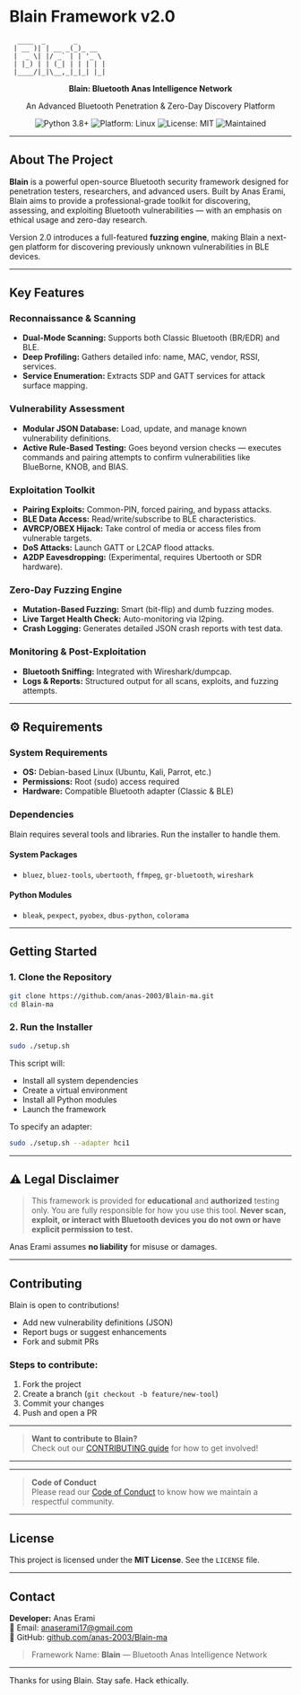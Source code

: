 # Blain Framework v2.0



```
  ____  _       _                  
 | __ )| | __ _(_)_ __ 
 |  _ \| |/ _` | | '_ \ 
 | |_) | | (_| | | | | |
 |____/|_|\__,_|_|_| |_|

```
<div align="center">
 
**Blain: Bluetooth Anas Intelligence Network**

An Advanced Bluetooth Penetration & Zero-Day Discovery Platform

</div>

<p align="center">
  <img src="https://img.shields.io/badge/Python-3.8+-blue.svg" alt="Python 3.8+">
  <img src="https://img.shields.io/badge/Platform-Linux-lightgrey.svg" alt="Platform: Linux">
  <img src="https://img.shields.io/badge/License-MIT-green.svg" alt="License: MIT">
  <img src="https://img.shields.io/badge/Maintained%3F-Yes-green.svg" alt="Maintained">
</p>

---

## About The Project

**Blain** is a powerful open-source Bluetooth security framework designed for penetration testers, researchers, and advanced users. Built by Anas Erami, Blain aims to provide a professional-grade toolkit for discovering, assessing, and exploiting Bluetooth vulnerabilities — with an emphasis on ethical usage and zero-day research.

Version 2.0 introduces a full-featured **fuzzing engine**, making Blain a next-gen platform for discovering previously unknown vulnerabilities in BLE devices.

---

## Key Features

### Reconnaissance & Scanning
- **Dual-Mode Scanning:** Supports both Classic Bluetooth (BR/EDR) and BLE.
- **Deep Profiling:** Gathers detailed info: name, MAC, vendor, RSSI, services.
- **Service Enumeration:** Extracts SDP and GATT services for attack surface mapping.

### Vulnerability Assessment
- **Modular JSON Database:** Load, update, and manage known vulnerability definitions.
- **Active Rule-Based Testing:** Goes beyond version checks — executes commands and pairing attempts to confirm vulnerabilities like BlueBorne, KNOB, and BIAS.

### Exploitation Toolkit
- **Pairing Exploits:** Common-PIN, forced pairing, and bypass attacks.
- **BLE Data Access:** Read/write/subscribe to BLE characteristics.
- **AVRCP/OBEX Hijack:** Take control of media or access files from vulnerable targets.
- **DoS Attacks:** Launch GATT or L2CAP flood attacks.
- **A2DP Eavesdropping:** (Experimental, requires Ubertooth or SDR hardware).

### Zero-Day Fuzzing Engine
- **Mutation-Based Fuzzing:** Smart (bit-flip) and dumb fuzzing modes.
- **Live Target Health Check:** Auto-monitoring via l2ping.
- **Crash Logging:** Generates detailed JSON crash reports with test data.

### Monitoring & Post-Exploitation
- **Bluetooth Sniffing:** Integrated with Wireshark/dumpcap.
- **Logs & Reports:** Structured output for all scans, exploits, and fuzzing attempts.

---

## ⚙ Requirements

### System Requirements
- **OS:** Debian-based Linux (Ubuntu, Kali, Parrot, etc.)
- **Permissions:** Root (sudo) access required
- **Hardware:** Compatible Bluetooth adapter (Classic & BLE)

### Dependencies

Blain requires several tools and libraries. Run the installer to handle them.

#### System Packages
- `bluez`, `bluez-tools`, `ubertooth`, `ffmpeg`, `gr-bluetooth`, `wireshark`

#### Python Modules
- `bleak`, `pexpect`, `pyobex`, `dbus-python`, `colorama`

---

## Getting Started

### 1. Clone the Repository
```bash
git clone https://github.com/anas-2003/Blain-ma.git
cd Blain-ma
```

### 2. Run the Installer
```bash
sudo ./setup.sh
```

This script will:
- Install all system dependencies
- Create a virtual environment
- Install all Python modules
- Launch the framework

To specify an adapter:
```bash
sudo ./setup.sh --adapter hci1
```

---

## ⚠ Legal Disclaimer

> This framework is provided for **educational** and **authorized** testing only. You are fully responsible for how you use this tool. **Never scan, exploit, or interact with Bluetooth devices you do not own or have explicit permission to test.**

Anas Erami assumes **no liability** for misuse or damages.

---

## Contributing

Blain is open to contributions!

- Add new vulnerability definitions (JSON)
- Report bugs or suggest enhancements
- Fork and submit PRs

### Steps to contribute:
1. Fork the project
2. Create a branch (`git checkout -b feature/new-tool`)
3. Commit your changes
4. Push and open a PR

---

>  **Want to contribute to Blain?**  
> Check out our [CONTRIBUTING guide](CONTRIBUTING.md) for how to get involved!

---

---
> **Code of Conduct**   
> Please read our [Code of Conduct](CODE_OF_CONDUCT.md) to know how we maintain a respectful community.
---

## License

This project is licensed under the **MIT License**. See the `LICENSE` file.

---

## Contact

**Developer:** Anas Erami  
📧 Email: [anaserami17@gmail.com](mailto:anaserami17@gmail.com)  
🔗 GitHub: [github.com/anas-2003/Blain-ma](https://github.com/anas-2003/Blain-ma)

> Framework Name: **Blain** — Bluetooth Anas Intelligence Network

---

Thanks for using Blain. Stay safe. Hack ethically.
